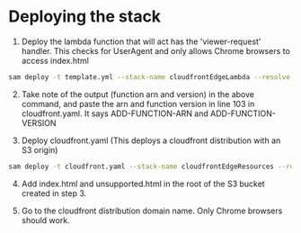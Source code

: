 # Deploying the stack

1. Deploy the lambda function that will act has the 'viewer-request' handler. This checks for UserAgent and only allows Chrome browsers to access index.html
```bash
sam deploy -t template.yml --stack-name cloudfrontEdgeLambda --resolve-s3 --capabilities=CAPABILITY_IAM
```

2. Take note of the output (function  arn and version) in the above command, and paste the arn and function version in line 103 in cloudfront.yaml. It says ADD-FUNCTION-ARN and ADD-FUNCTION-VERSION

3. Deploy cloudfront.yaml (This deploys a cloudfront distribution with an S3 origin)
```bash
sam deploy -t cloudfront.yaml --stack-name cloudfrontEdgeResources --resolve-s3 --capabilities=CAPABILITY_IAM
```

4. Add index.html and unsupported.html in the root of the S3 bucket created in step 3.

5. Go to the cloudfront distribution domain name. Only Chrome browsers should work.